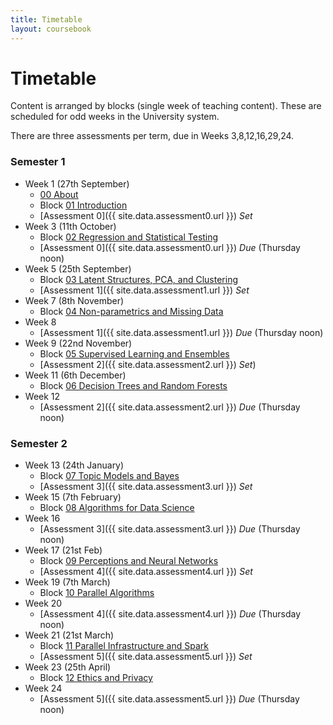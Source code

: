 ```yaml
---
title: Timetable
layout: coursebook
---
```


# Timetable

Content is arranged by blocks (single week of teaching content). These are scheduled for odd weeks in the University system.

There are three assessments per term, due in Weeks 3,8,12,16,29,24.

### Semester 1

* Week 1 (27th September)
  * [00 About](coursebook/00.md)
  * Block [01 Introduction](coursebook/01.md)
  * [Assessment 0]({{ site.data.assessment0.url }}) *Set*
* Week 3 (11th October)
  * Block [02 Regression and Statistical Testing](coursebook/02.md)
  * [Assessment 0]({{ site.data.assessment0.url }}) *Due* (Thursday noon)
* Week 5 (25th September)
  * Block [03 Latent Structures, PCA, and Clustering](coursebook/03.md)
  * [Assessment 1]({{ site.data.assessment1.url }}) *Set*
* Week 7 (8th November)
  * Block [04 Non-parametrics and Missing Data](coursebook/04.md)
* Week 8
  * [Assessment 1]({{ site.data.assessment1.url }}) *Due* (Thursday noon)
* Week 9 (22nd November)
  * Block [05 Supervised Learning and Ensembles](coursebook/05.md)
  * [Assessment 2]({{ site.data.assessment2.url }}) *Set*)
* Week 11 (6th December)
  * Block [06 Decision Trees and Random Forests](coursebook/06.md)
* Week 12
  * [Assessment 2]({{ site.data.assessment2.url }}) *Due* (Thursday noon)

### Semester 2

* Week 13 (24th January)
  * Block [07 Topic Models and Bayes](coursebook/07.md)
  * [Assessment 3]({{ site.data.assessment3.url }}) *Set*
* Week 15 (7th February)
  * Block [08 Algorithms for Data Science](coursebook/08.md)
* Week 16
  * [Assessment 3]({{ site.data.assessment3.url }}) *Due* (Thursday noon)
* Week 17 (21st Feb)
  * Block [09 Perceptions and Neural Networks](coursebook/09.md)
  * [Assessment 4]({{ site.data.assessment4.url }}) *Set*
* Week 19 (7th March)
  * Block [10 Parallel Algorithms](coursebook/10.md)
* Week 20
  * [Assessment 4]({{ site.data.assessment4.url }}) *Due* (Thursday noon)
* Week 21 (21st March)
  * Block [11 Parallel Infrastructure and Spark](coursebook/11.md)
  * [Assessment 5]({{ site.data.assessment5.url }}) *Set*
* Week 23 (25th April)
  * Block [12 Ethics and Privacy](coursebook/12.md)
* Week 24
  * [Assessment 5]({{ site.data.assessment5.url }}) *Due* (Thursday noon)
